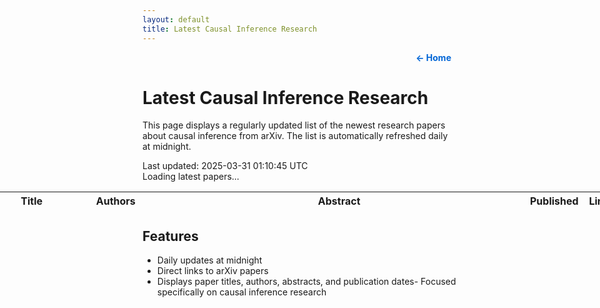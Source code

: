 ```yaml
---
layout: default
title: Latest Causal Inference Research
---
```


<div style="text-align: right; margin: 10px;">
    <a href="https://bspiegel27.github.io/bst_236_website/" style="text-decoration: none; color: #0366d6; font-weight: bold;">← Home</a>
</div>

# Latest Causal Inference Research

This page displays a regularly updated list of the newest research papers about causal inference from arXiv. The list is automatically refreshed daily at midnight.

<div class="last-updated">Last updated: <span id="update-time">2025-03-31 01:10:45 UTC</span></div>
<div id="loading">Loading latest papers...</div>
<table id="papers-table">
    <thead>
        <tr>
            <th>Title</th>
            <th>Authors</th>
            <th>Abstract</th>
            <th>Published</th>
            <th>Link</th>
        </tr>
    </thead>
    <tbody id="papers-body">
    </tbody>
</table>

<style>
table {
    width: 200%;
    margin-left: -50%;
    margin-right: -50%;
    table-layout: fixed;
}

/* Column widths */
th:nth-child(1), td:nth-child(1) { width: 15%; }  /* Title */
th:nth-child(2), td:nth-child(2) { width: 12%; }  /* Authors */
th:nth-child(3), td:nth-child(3) { width: 60%; }  /* Abstract */
th:nth-child(4), td:nth-child(4) { width: 8%; }   /* Published */
th:nth-child(5), td:nth-child(5) { width: 5%; }   /* Link */
</style>

<script>
    async function fetchPapers() {
        try {
            // Direct ArXiv API query
            const today = new Date();
            const yesterday = new Date(today);
            yesterday.setDate(yesterday.getDate() - 1);
            
            const query = `https://export.arxiv.org/api/query?search_query=all:causal+inference&sortBy=submittedDate&sortOrder=descending&start=0&max_results=10`;
            const response = await fetch(query);
            if (!response.ok) {
                throw new Error(`HTTP error! status: ${response.status}`);
            }
            const text = await response.text();
            
            // Update timestamp
            document.getElementById('update-time').textContent = new Date().toLocaleString();
            
            // Parse XML response
            const parser = new DOMParser();
            const xml = parser.parseFromString(text, 'application/xml');
            
            // Check for parsing errors
            const parserError = xml.querySelector('parsererror');
            if (parserError) {
                throw new Error('XML parsing error: ' + parserError.textContent);
            }

            // Extract papers
            return Array.from(xml.getElementsByTagName('entry')).map(entry => ({
                title: entry.querySelector('title')?.textContent?.trim() || 'No title',
                authors: Array.from(entry.getElementsByTagName('author'))
                    .map(author => author.querySelector('name')?.textContent?.trim())
                    .filter(Boolean)
                    .join(', ') || 'No authors',
                abstract: entry.querySelector('summary')?.textContent?.trim() || 'No abstract',
                published: entry.querySelector('published') ? 
                    new Date(entry.querySelector('published').textContent).toLocaleDateString() :
                    'No date',
                link: Array.from(entry.getElementsByTagName('link'))
                    .find(link => link.getAttribute('title') === 'pdf')
                    ?.getAttribute('href') || entry.querySelector('id')?.textContent || '#'
            }));
        } catch (error) {
            console.error('Error fetching papers:', error);
            document.getElementById('loading').textContent = `Error loading papers: ${error.message}`;
            return [];
        }
    }

    function updateTable(papers) {
        const tbody = document.getElementById('papers-body');
        tbody.innerHTML = papers.map(paper => `
            <tr>
                <td>${paper.title}</td>
                <td>${paper.authors}</td>
                <td>${paper.abstract}</td>
                <td>${paper.published}</td>
                <td><a href="${paper.link}" target="_blank">View</a></td>
            </tr>
        `).join('');
        document.getElementById('loading').style.display = 'none';
    }

    async function updatePapers() {
        const papers = await fetchPapers();
        updateTable(papers);
    }

    // Only fetch once when page loads
    updatePapers();
</script>

## Features
- Daily updates at midnight
- Direct links to arXiv papers
- Displays paper titles, authors, abstracts, and publication dates- Focused specifically on causal inference research

